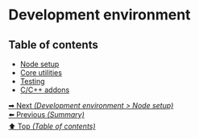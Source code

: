 # Development environment

## Table of contents

- [Node setup](node_setup.md)
- [Core utilities](core_utilities.md)
- [Testing](testing.md)
- [C/C++ addons](cpp_addons.md)

[➡ Next _(Development environment > Node setup)_](node_setup.md)<br>
[⬅️ Previous _(Summary)_](../summary.md)<br>
[⬆️ Top _(Table of contents)_](../../README.md)<br>
